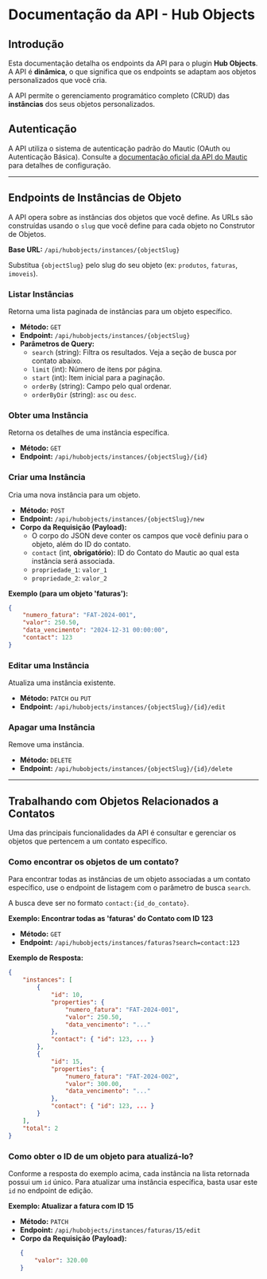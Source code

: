 # Documentação da API - Hub Objects

## Introdução

Esta documentação detalha os endpoints da API para o plugin **Hub Objects**. A API é **dinâmica**, o que significa que os endpoints se adaptam aos objetos personalizados que você cria.

A API permite o gerenciamento programático completo (CRUD) das **instâncias** dos seus objetos personalizados.

## Autenticação

A API utiliza o sistema de autenticação padrão do Mautic (OAuth ou Autenticação Básica). Consulte a [documentação oficial da API do Mautic](https://developer.mautic.org/#rest-api) para detalhes de configuração.

---

## Endpoints de Instâncias de Objeto

A API opera sobre as instâncias dos objetos que você define. As URLs são construídas usando o `slug` que você define para cada objeto no Construtor de Objetos.

**Base URL:** `/api/hubobjects/instances/{objectSlug}`

Substitua `{objectSlug}` pelo slug do seu objeto (ex: `produtos`, `faturas`, `imoveis`).

### Listar Instâncias

Retorna uma lista paginada de instâncias para um objeto específico.

- **Método:** `GET`
- **Endpoint:** `/api/hubobjects/instances/{objectSlug}`
- **Parâmetros de Query:**
  - `search` (string): Filtra os resultados. Veja a seção de busca por contato abaixo.
  - `limit` (int): Número de itens por página.
  - `start` (int): Item inicial para a paginação.
  - `orderBy` (string): Campo pelo qual ordenar.
  - `orderByDir` (string): `asc` ou `desc`.

### Obter uma Instância

Retorna os detalhes de uma instância específica.

- **Método:** `GET`
- **Endpoint:** `/api/hubobjects/instances/{objectSlug}/{id}`

### Criar uma Instância

Cria uma nova instância para um objeto.

- **Método:** `POST`
- **Endpoint:** `/api/hubobjects/instances/{objectSlug}/new`
- **Corpo da Requisição (Payload):**
  - O corpo do JSON deve conter os campos que você definiu para o objeto, além do ID do contato.
  - `contact` (int, **obrigatório**): ID do Contato do Mautic ao qual esta instância será associada.
  - `propriedade_1`: `valor_1`
  - `propriedade_2`: `valor_2`

**Exemplo (para um objeto 'faturas'):**
```json
{
    "numero_fatura": "FAT-2024-001",
    "valor": 250.50,
    "data_vencimento": "2024-12-31 00:00:00",
    "contact": 123
}
```

### Editar uma Instância

Atualiza uma instância existente.

- **Método:** `PATCH` ou `PUT`
- **Endpoint:** `/api/hubobjects/instances/{objectSlug}/{id}/edit`

### Apagar uma Instância

Remove uma instância.

- **Método:** `DELETE`
- **Endpoint:** `/api/hubobjects/instances/{objectSlug}/{id}/delete`

---

## Trabalhando com Objetos Relacionados a Contatos

Uma das principais funcionalidades da API é consultar e gerenciar os objetos que pertencem a um contato específico.

### Como encontrar os objetos de um contato?

Para encontrar todas as instâncias de um objeto associadas a um contato específico, use o endpoint de listagem com o parâmetro de busca `search`.

A busca deve ser no formato `contact:{id_do_contato}`.

**Exemplo: Encontrar todas as 'faturas' do Contato com ID 123**

- **Método:** `GET`
- **Endpoint:** `/api/hubobjects/instances/faturas?search=contact:123`

**Exemplo de Resposta:**
```json
{
    "instances": [
        {
            "id": 10,
            "properties": {
                "numero_fatura": "FAT-2024-001",
                "valor": 250.50,
                "data_vencimento": "..."
            },
            "contact": { "id": 123, ... }
        },
        {
            "id": 15,
            "properties": {
                "numero_fatura": "FAT-2024-002",
                "valor": 300.00,
                "data_vencimento": "..."
            },
            "contact": { "id": 123, ... }
        }
    ],
    "total": 2
}
```

### Como obter o ID de um objeto para atualizá-lo?

Conforme a resposta do exemplo acima, cada instância na lista retornada possui um `id` único. Para atualizar uma instância específica, basta usar este `id` no endpoint de edição.

**Exemplo: Atualizar a fatura com ID 15**

- **Método:** `PATCH`
- **Endpoint:** `/api/hubobjects/instances/faturas/15/edit`
- **Corpo da Requisição (Payload):**
  ```json
  {
      "valor": 320.00
  }
  ```
